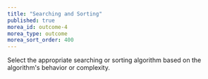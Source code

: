```yaml
---
title: "Searching and Sorting"
published: true
morea_id: outcome-4
morea_type: outcome
morea_sort_order: 400
---
```


Select the appropriate searching or sorting algorithm based on the algorithm's behavior or complexity.